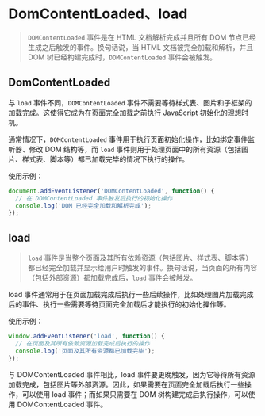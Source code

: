 # DomContentLoaded、load

> `DOMContentLoaded` 事件是在 HTML 文档解析完成并且所有 DOM 节点已经生成之后触发的事件。换句话说，当 HTML 文档被完全加载和解析，并且 DOM 树已经构建完成时，`DOMContentLoaded` 事件会被触发。

## DomContentLoaded

与 `load` 事件不同，`DOMContentLoaded` 事件不需要等待样式表、图片和子框架的加载完成。这使得它成为在页面完全加载之前执行 JavaScript 初始化的理想时机。

通常情况下，`DOMContentLoaded` 事件用于执行页面初始化操作，比如绑定事件监听器、修改 DOM 结构等，而 `load` 事件则用于处理页面中的所有资源（包括图片、样式表、脚本等）都已加载完毕的情况下执行的操作。

使用示例：

```js
document.addEventListener('DOMContentLoaded', function() {
  // 在 DOMContentLoaded 事件触发后执行的初始化操作
  console.log('DOM 已经完全加载和解析完成');
});
```


## load

> `load` 事件是当整个页面及其所有依赖资源（包括图片、样式表、脚本等）都已经完全加载并显示给用户时触发的事件。换句话说，当页面的所有内容（包括外部资源）都加载完成后，`load` 事件会被触发。

load 事件通常用于在页面加载完成后执行一些后续操作，比如处理图片加载完成后的事件、执行一些需要等待页面完全加载后才能执行的初始化操作等。

使用示例：

```js
window.addEventListener('load', function() {
  // 在页面及其所有依赖资源加载完成后执行的操作
  console.log('页面及其所有资源都已加载完毕');
});

```

与 DOMContentLoaded 事件相比，load 事件要更晚触发，因为它等待所有资源加载完成，包括图片等外部资源。因此，如果需要在页面完全加载后执行一些操作，可以使用 load 事件；而如果只需要在 DOM 树构建完成后执行操作，可以使用 DOMContentLoaded 事件。
